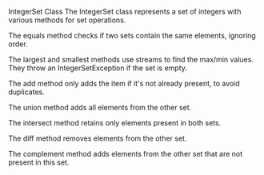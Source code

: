 IntegerSet Class
The IntegerSet class represents a set of integers with various methods for set operations.


The equals method checks if two sets contain the same elements, ignoring order.

The largest and smallest methods use streams to find the max/min values. They throw an IntegerSetException if the set is empty.

The add method only adds the item if it's not already present, to avoid duplicates.

The union method adds all elements from the other set.

The intersect method retains only elements present in both sets.

The diff method removes elements from the other set.

The complement method adds elements from the other set that are not present in this set. 
